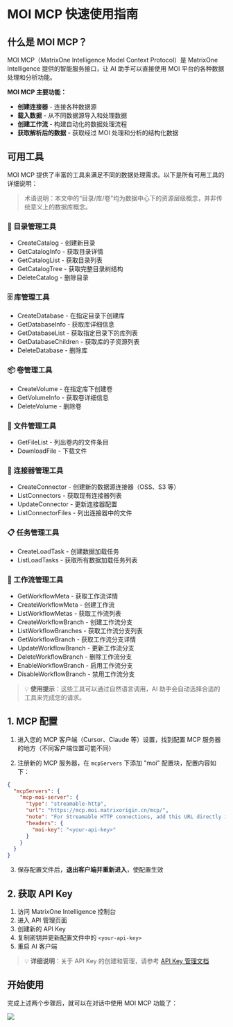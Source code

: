 # MOI MCP 快速使用指南

## 什么是 MOI MCP？

MOI MCP（MatrixOne Intelligence Model Context Protocol）是 MatrixOne Intelligence 提供的智能服务接口，让 AI 助手可以直接使用 MOI 平台的各种数据处理和分析功能。

**MOI MCP 主要功能：**

- **创建连接器** - 连接各种数据源
- **载入数据** - 从不同数据源导入和处理数据
- **创建工作流** - 构建自动化的数据处理流程
- **获取解析后的数据** - 获取经过 MOI 处理和分析的结构化数据

## 可用工具

MOI MCP 提供了丰富的工具来满足不同的数据处理需求。以下是所有可用工具的详细说明：

> 术语说明：本文中的“目录/库/卷”均为数据中心下的资源层级概念，并非传统意义上的数据库概念。

### 📁 目录管理工具

- CreateCatalog - 创建新目录
- GetCatalogInfo - 获取目录详情
- GetCatalogList - 获取目录列表
- GetCatalogTree - 获取完整目录树结构
- DeleteCatalog - 删除目录

### 🗄️ 库管理工具

- CreateDatabase - 在指定目录下创建库
- GetDatabaseInfo - 获取库详细信息
- GetDatabaseList - 获取指定目录下的库列表
- GetDatabaseChildren - 获取库的子资源列表
- DeleteDatabase - 删除库

### 📦 卷管理工具

- CreateVolume - 在指定库下创建卷
- GetVolumeInfo - 获取卷详细信息
- DeleteVolume - 删除卷

### 📄 文件管理工具

- GetFileList - 列出卷内的文件条目
- DownloadFile - 下载文件

### 🔌 连接器管理工具

- CreateConnector - 创建新的数据源连接器（OSS、S3 等）
- ListConnectors - 获取现有连接器列表
- UpdateConnector - 更新连接器配置
- ListConnectorFiles - 列出连接器中的文件

### 📋 任务管理工具

- CreateLoadTask - 创建数据加载任务
- ListLoadTasks - 获取所有数据加载任务列表

### 🔄 工作流管理工具

- GetWorkflowMeta - 获取工作流详情
- CreateWorkflowMeta - 创建工作流
- ListWorkflowMetas - 获取工作流列表
- CreateWorkflowBranch - 创建工作流分支
- ListWorkflowBranches - 获取工作流分支列表
- GetWorkflowBranch - 获取工作流分支详情
- UpdateWorkflowBranch - 更新工作流分支
- DeleteWorkflowBranch - 删除工作流分支
- EnableWorkflowBranch - 启用工作流分支
- DisableWorkflowBranch - 禁用工作流分支

> 💡 **使用提示**：这些工具可以通过自然语言调用，AI 助手会自动选择合适的工具来完成您的请求。

## 1. MCP 配置

1. 进入您的 MCP 客户端（Cursor、Claude 等）设置，找到配置 MCP 服务器的地方（不同客户端位置可能不同）

2. 注册新的 MCP 服务器，在 `mcpServers` 下添加 "moi" 配置块，配置内容如下：

```json
{
  "mcpServers": {
    "mcp-moi-server": {
      "type": "streamable-http",
      "url": "https://mcp.moi.matrixorigin.cn/mcp/",
      "note": "For Streamable HTTP connections, add this URL directly in your MCP Client",
      "headers": {
        "moi-key": "<your-api-key>"
      }
    }
  }
}
```

3. 保存配置文件后，**退出客户端并重新进入**，使配置生效

## 2. 获取 API Key

1. 访问 MatrixOne Intelligence 控制台
2. 进入 API 管理页面
3. 创建新的 API Key
4. 复制密钥并更新配置文件中的 `<your-api-key>`
5. 重启 AI 客户端

> 💡 **详细说明**：关于 API Key 的创建和管理，请参考 [API Key 管理文档](../workflow%20api/token_api.md#api-key-管理)

## 开始使用

完成上述两个步骤后，就可以在对话中使用 MOI MCP 功能了：

![](https://community-shared-data-1308875761.cos.ap-beijing.myqcloud.com/artwork/mocdocs/images/mcp.png)
